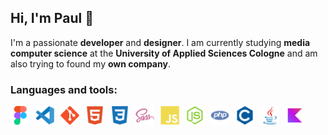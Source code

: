 ## Hi, I'm Paul 👋

I'm a passionate <b>developer</b> and <b>designer</b>. I am currently studying <b>media computer science</b> at the <b>University of Applied Sciences Cologne</b> and am also trying to found my <b>own company</b>.


### Languages and tools:
  
<!-- Often used -->

<!-- Figma -->
<img align="left" style="padding-right: 10px; padding-bottom: 10px;" src="https://github.com/devicons/devicon/blob/master/icons/figma/figma-original.svg" title="Figma" alt="Figma" width="30" height="30"/>

<!-- VSCode -->
<img align="left" style="padding-right: 10px; padding-bottom: 10px;" src="https://github.com/devicons/devicon/blob/master/icons/vscode/vscode-original.svg" title="VSCode" alt="VSCode" width="30" height="30"/>

<!-- Git -->
<img align="left" style="padding-right: 10px; padding-bottom: 10px;" src="https://github.com/devicons/devicon/blob/master/icons/git/git-plain.svg" title="Git" alt="Git" width="30" height="30"/>

<!-- HTML -->
<img align="left" style="padding-right: 10px; padding-bottom: 10px;" src="https://github.com/devicons/devicon/blob/master/icons/html5/html5-plain.svg" title="HTML" alt="HTML" width="30" height="30"/>

<!-- CSS -->
<img align="left" style="padding-right: 10px; padding-bottom: 10px;" src="https://github.com/devicons/devicon/blob/master/icons/css3/css3-plain.svg" title="CSS" alt="CSS" width="30" height="30"/>

<!-- Sass -->
<img align="left" style="padding-right: 10px; padding-bottom: 10px;" src="https://github.com/devicons/devicon/blob/master/icons/sass/sass-original.svg" title="Sass" alt="Sass" width="30" height="30"/>

<!-- Javascript -->
<img align="left" style="padding-right: 10px; padding-bottom: 10px;" src="https://github.com/devicons/devicon/blob/master/icons/javascript/javascript-plain.svg" title="Javascript" alt="Javascript" width="30" height="30"/>

<!-- NodeJS -->
<img align="left" style="padding-right: 10px; padding-bottom: 10px;" src="https://github.com/devicons/devicon/blob/master/icons/nodejs/nodejs-plain.svg" title="NodeJS" alt="NodeJS" width="30" height="30"/>

<!-- PHP -->
<img align="left" style="padding-right: 10px; padding-bottom: 10px;" src="https://github.com/devicons/devicon/blob/master/icons/php/php-plain.svg" title="PHP" alt="PHP" width="30" height="30"/>


<!-- Sometimes used -->

<!-- C -->
<img align="left" style="padding-right: 10px; padding-bottom: 10px;" src="https://github.com/devicons/devicon/blob/master/icons/c/c-plain.svg" title="C" alt="C" width="30" height="30"/>

<!-- Java -->
<img align="left" style="padding-right: 10px; padding-bottom: 10px;" src="https://github.com/devicons/devicon/blob/master/icons/java/java-original.svg" title="Java" alt="Java" width="30" height="30"/>

<!-- Kotlin -->
<img align="left" style="padding-right: 10px; padding-bottom: 10px;" src="https://github.com/devicons/devicon/blob/master/icons/kotlin/kotlin-original.svg" title="Kotlin" alt="Kotlin" width="30" height="30"/>

